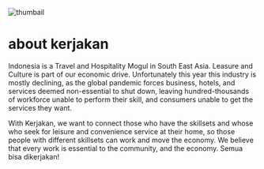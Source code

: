![thumbail](https://i.ibb.co/NjWM6kL/Thumbnail-Kerjakan.png)

# about kerjakan

Indonesia is a Travel and Hospitality Mogul in South East Asia. Leasure and Culture is part of our economic drive. Unfortunately this year this industry is mostly declining, as the global pandemic forces business, hotels, and services deemed non-essential to shut down, leaving hundred-thousands of workforce unable to perform their skill, and consumers unable to get the services they want.

With Kerjakan, we want to connect those who have the skillsets and whose who seek for leisure and convenience service at their home, so those people with different skillsets can work and move the economy. We believe that every work is essential to the community, and the economy. Semua bisa dikerjakan!
